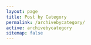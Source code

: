 ```yaml
---
layout: page
title: Post by Category
permalink: /archivebycategory/
active: archivebycategory
sitemap: false
---
```

